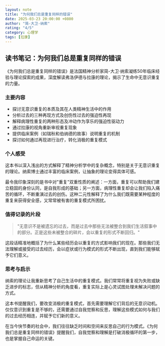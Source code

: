 ```yaml
---
layout: note
title: "为何我们总是重复同样的错误"
date: 2025-03-23 20:00:00 +0800
author: "简-大卫·纳索"
rating: "4/5"
category: 心理学
tags: [拉康]
---
```


## 读书笔记：为何我们总是重复同样的错误

《为何我们总是重复同样的错误》是法国精神分析家简-大卫·纳索凝练50年临床经验与理论探索的成果，深度解读弗洛伊德与拉康的理论，揭示了生命中无意识重复的力量。

### 主要内容

- 探讨无意识重复的本质及其在人类精神生活中的作用
- 分析过去的三种再现方式及创伤性过去的强迫性再现
- 解释病理性重复的两种形态及冲动作为享乐的强迫性驱动力
- 通过拉康的视角重新审视重复现象
- 提供临床案例（如瑞秋和伯纳德的故事）说明重复的机制
- 探讨如何通过再现进行治疗，转化消极的重复模式

### 个人感受

这本书以深入浅出的方式解释了精神分析学中的复杂概念，特别是关于无意识重复的理论。纳索博士通过丰富的临床案例，让抽象的理论变得具体可感。

最令我印象深刻的是书中对"重复"双重性质的阐述：一方面，重复可以帮助我们建立稳固的身份认同，是自我形成的基础；另一方面，病理性重复却会让我们陷入痛苦的循环，不断重演过去的创伤。这种二元性解释了为什么我们既需要某种程度的重复来获得安全感，又常常被有害的重复模式所困扰。

### 值得记录的片段

> "无意识不是被遗忘的过去，而是过去中那些无法被整合到我们生活叙事中的部分。正是这些未被整合的碎片，会以重复的形式不断回归。"

这段话精准地概括了为什么某些经历会以重复的方式影响我们的现在。那些我们无法理解或接受的过去经历，会以症状或行为模式的形式不断出现，直到我们能够赋予它们意义。

### 思考与启示

纳索的理论让我重新思考了自己生活中的重复模式。我们常常将重复视为失败或缺乏进步的标志，但从精神分析的角度看，重复实际上是心灵试图处理未解决问题的方式。

这本书提醒我们，要改变消极的重复模式，首先需要理解它们背后的无意识动机。仅仅意识到重复是不够的，还需要通过自我觉察和反思，理解这些模式如何与我们的过去经历相连，并赋予它们新的意义。

在当今快节奏的社会中，我们往往缺乏时间和空间来反思自己的行为模式。《为何我们总是重复同样的错误》提醒我们，自我觉察和理解是打破消极循环的第一步，也是掌握自己命运的关键。